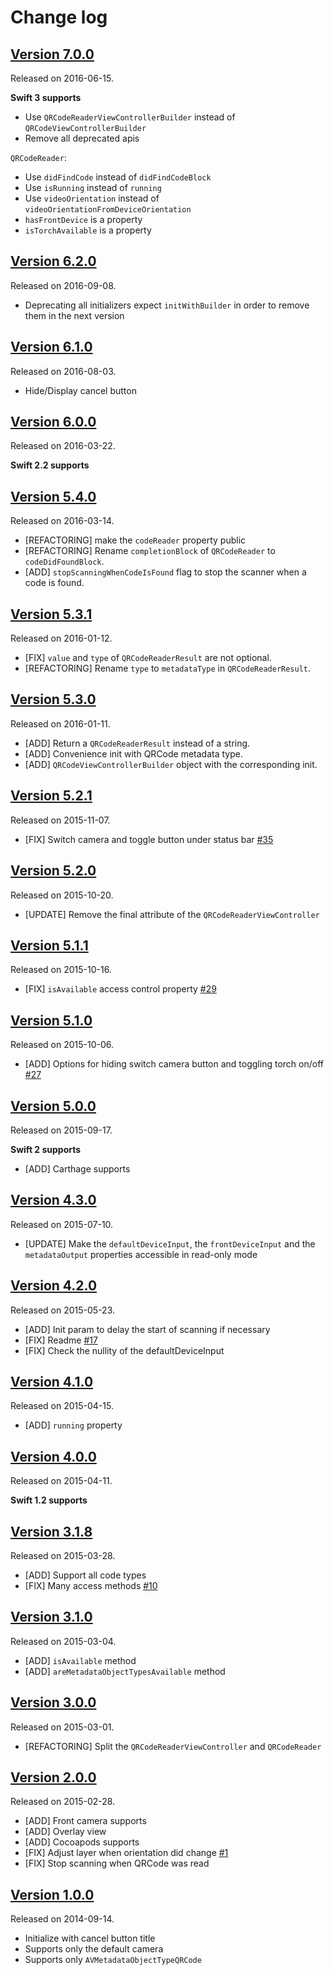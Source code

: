 # Change log

## [Version 7.0.0](https://github.com/yannickl/QRCodeReader.swift/releases/tag/7.0.0)
Released on 2016-06-15.

**Swift 3 supports**

- Use `QRCodeReaderViewControllerBuilder` instead of `QRCodeViewControllerBuilder`
- Remove all deprecated apis

`QRCodeReader`:
- Use `didFindCode` instead of `didFindCodeBlock`
- Use `isRunning` instead of `running`
- Use `videoOrientation` instead of `videoOrientationFromDeviceOrientation`
- `hasFrontDevice` is a property
- `isTorchAvailable` is a property

## [Version 6.2.0](https://github.com/yannickl/QRCodeReader.swift/releases/tag/6.2.0)
Released on 2016-09-08.

- Deprecating all initializers expect `initWithBuilder` in order to remove them in the next version

## [Version 6.1.0](https://github.com/yannickl/QRCodeReader.swift/releases/tag/6.1.0)
Released on 2016-08-03.

- Hide/Display cancel button

## [Version 6.0.0](https://github.com/yannickl/QRCodeReader.swift/releases/tag/6.0.0)
Released on 2016-03-22.

**Swift 2.2 supports**

## [Version 5.4.0](https://github.com/yannickl/QRCodeReader.swift/releases/tag/5.4.0)
Released on 2016-03-14.

- [REFACTORING] make the `codeReader` property public
- [REFACTORING] Rename `completionBlock` of `QRCodeReader` to `codeDidFoundBlock`.
- [ADD] `stopScanningWhenCodeIsFound` flag to stop the scanner when a code is found.

## [Version 5.3.1](https://github.com/yannickl/QRCodeReader.swift/releases/tag/5.3.1)
Released on 2016-01-12.

- [FIX] `value` and `type` of `QRCodeReaderResult` are not optional.
- [REFACTORING] Rename `type` to `metadataType` in `QRCodeReaderResult`.

## [Version 5.3.0](https://github.com/yannickl/QRCodeReader.swift/releases/tag/5.3.0)
Released on 2016-01-11.

- [ADD] Return a `QRCodeReaderResult` instead of a string.
- [ADD] Convenience init with QRCode metadata type.
- [ADD] `QRCodeViewControllerBuilder` object with the corresponding init.

## [Version 5.2.1](https://github.com/yannickl/QRCodeReader.swift/releases/tag/5.2.1)
Released on 2015-11-07.

- [FIX] Switch camera and toggle button under status bar [#35](https://github.com/yannickl/QRCodeReader.swift/issues/35)

## [Version 5.2.0](https://github.com/yannickl/QRCodeReader.swift/releases/tag/5.2.0)
Released on 2015-10-20.

- [UPDATE] Remove the final attribute of the `QRCodeReaderViewController`

## [Version 5.1.1](https://github.com/yannickl/QRCodeReader.swift/releases/tag/5.1.1)
Released on 2015-10-16.

- [FIX] `isAvailable` access control property [#29](https://github.com/yannickl/QRCodeReader.swift/pull/29)

## [Version 5.1.0](https://github.com/yannickl/QRCodeReader.swift/releases/tag/5.1.0)
Released on 2015-10-06.

- [ADD] Options for hiding switch camera button and toggling torch on/off [#27](https://github.com/yannickl/QRCodeReader.swift/pull/27)

## [Version 5.0.0](https://github.com/yannickl/QRCodeReader.swift/releases/tag/5.0.0)
Released on 2015-09-17.

**Swift 2 supports**

- [ADD] Carthage supports

## [Version 4.3.0](https://github.com/yannickl/QRCodeReader.swift/releases/tag/4.3.0)
Released on 2015-07-10.

- [UPDATE] Make the `defaultDeviceInput`, the `frontDeviceInput` and the `metadataOutput` properties accessible in read-only mode

## [Version 4.2.0](https://github.com/yannickl/QRCodeReader.swift/releases/tag/4.2.0)
Released on 2015-05-23.

- [ADD] Init param to delay the start of scanning if necessary
- [FIX] Readme [#17](https://github.com/yannickl/QRCodeReader.swift/pull/17)
- [FIX] Check the nullity of the defaultDeviceInput

## [Version 4.1.0](https://github.com/yannickl/QRCodeReader.swift/releases/tag/4.1.0)
Released on 2015-04-15.

- [ADD] `running` property

## [Version 4.0.0](https://github.com/yannickl/QRCodeReader.swift/releases/tag/4.0.0)
Released on 2015-04-11.

**Swift 1.2 supports**

## [Version 3.1.8](https://github.com/yannickl/QRCodeReader.swift/releases/tag/3.1.8)
Released on 2015-03-28.

- [ADD] Support all code types
- [FIX] Many access methods [#10](https://github.com/yannickl/QRCodeReader.swift/pull/10)

## [Version 3.1.0](https://github.com/yannickl/QRCodeReader.swift/releases/tag/3.1.0)
Released on 2015-03-04.

- [ADD] `isAvailable` method
- [ADD] `areMetadataObjectTypesAvailable` method

## [Version 3.0.0](https://github.com/yannickl/QRCodeReader.swift/releases/tag/3.0.0)
Released on 2015-03-01.

- [REFACTORING] Split the `QRCodeReaderViewController` and `QRCodeReader`

## [Version 2.0.0](https://github.com/yannickl/QRCodeReader.swift/releases/tag/2.0.0)
Released on 2015-02-28.

- [ADD] Front camera supports
- [ADD] Overlay view
- [ADD] Cocoapods supports
- [FIX] Adjust layer when orientation did change [#1](https://github.com/yannickl/QRCodeReader.swift/pull/1)
- [FIX] Stop scanning when QRCode was read

## [Version 1.0.0](https://github.com/yannickl/QRCodeReader.swift/releases/tag/1.0.0)
Released on 2014-09-14.

- Initialize with cancel button title
- Supports only the default camera
- Supports only `AVMetadataObjectTypeQRCode`

